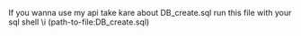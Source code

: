 If you wanna use my api take kare about DB_create.sql
run this file with your sql shell
\i (path-to-file:DB_create.sql)
